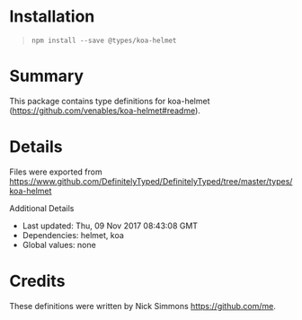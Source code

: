 # Installation
> `npm install --save @types/koa-helmet`

# Summary
This package contains type definitions for koa-helmet (https://github.com/venables/koa-helmet#readme).

# Details
Files were exported from https://www.github.com/DefinitelyTyped/DefinitelyTyped/tree/master/types/koa-helmet

Additional Details
 * Last updated: Thu, 09 Nov 2017 08:43:08 GMT
 * Dependencies: helmet, koa
 * Global values: none

# Credits
These definitions were written by Nick Simmons <https://github.com/me>.
